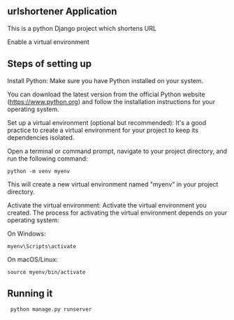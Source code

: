 ## urlshortener Application 

This is a python Django  project which shortens URL

Enable a virtual environment 

## Steps of setting up   

Install Python: Make sure you have Python installed on your system. 

You can download the latest version from the official Python website (https://www.python.org) and follow the installation instructions for your operating system. 

Set up a virtual environment (optional but recommended): It's a good practice to create a virtual environment for your project to keep its dependencies isolated. 

Open a terminal or command prompt, navigate to your project directory, and run the following command:

    python -m venv myenv

This will create a new virtual environment named "myenv" in your project directory.

Activate the virtual environment: Activate the virtual environment you created. The process for activating the virtual environment depends on your operating system:

On Windows:
     
    myenv\Scripts\activate
    
 On macOS/Linux:
    
    source myenv/bin/activate
    
    
## Running it 

     python manage.py runserver

